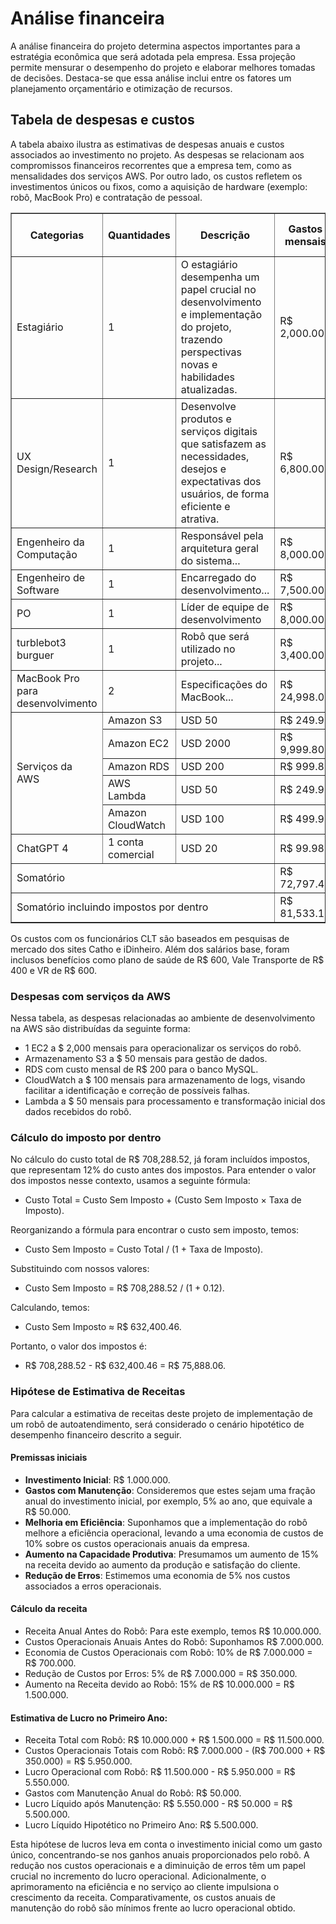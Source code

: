 # Análise financeira

A análise financeira do projeto determina aspectos importantes para a estratégia econômica que será adotada pela empresa. Essa projeção permite mensurar o desempenho do projeto e elaborar melhores tomadas de decisões. Destaca-se que essa análise inclui entre os fatores um planejamento orçamentário e otimização de recursos. 

## Tabela de despesas e custos

A tabela abaixo ilustra as estimativas de despesas anuais e custos associados ao investimento no projeto. As despesas se relacionam aos compromissos financeiros recorrentes que a empresa tem, como as mensalidades dos serviços AWS. Por outro lado, os custos refletem os investimentos únicos ou fixos, como a aquisição de hardware (exemplo: robô, MacBook Pro) e contratação de pessoal.

<table border="1">
  <thead>
    <tr>
      <th>Categorias</th>
      <th>Quantidades</th>
      <th>Descrição</th>
      <th>Gastos mensais</th>
      <th>Valor CLT por funcionário</th>
      <th>Duração (Meses)</th>
      <th>Total Acumulado</th>
    </tr>
  </thead>
  <tbody>
    <tr>
      <td>Estagiário</td>
      <td>1</td>
      <td>O estagiário desempenha um papel crucial no desenvolvimento e implementação do projeto, trazendo perspectivas novas e habilidades atualizadas.</td>
      <td>R$ 2,000.00</td>
      <td>4,444.44</td>
      <td>6</td>
      <td>26,666.64</td>
    </tr>
    <tr>
      <td>UX Design/Research</td>
      <td>1</td>
      <td>Desenvolve produtos e serviços digitais que satisfazem as necessidades, desejos e expectativas dos usuários, de forma eficiente e atrativa.</td>
      <td>R$ 6,800.00</td>
      <td>11,271.11</td>
      <td>2</td>
      <td>22,542.22</td>
    </tr>
    <tr>
      <td>Engenheiro da Computação</td>
      <td>1</td>
      <td>Responsável pela arquitetura geral do sistema...</td>
      <td>R$ 8,000.00</td>
      <td>12,977.78</td>
      <td>12</td>
      <td>155,733.36</td>
    </tr>
    <tr>
      <td>Engenheiro de Software</td>
      <td>1</td>
      <td>Encarregado do desenvolvimento...</td>
      <td>R$ 7,500.00</td>
      <td>12,266.67</td>
      <td>8</td>
      <td>98,133</td>
    </tr>
    <tr>
      <td>PO</td>
      <td>1</td>
      <td>Líder de equipe de desenvolvimento</td>
      <td>R$ 8,000.00</td>
      <td>12,977.78</td>
      <td>12</td>
      <td>155,733.36</td>
    </tr>
    <tr>
      <td>turblebot3 burguer</td>
      <td>1</td>
      <td>Robô que será utilizado no projeto...</td>
      <td>R$ 3,400.00</td>
      <td>-</td>
      <td>-</td>
      <td>3400</td>
    </tr>
    <tr>
      <td>MacBook Pro para desenvolvimento</td>
      <td>2</td>
      <td>Especificações do MacBook...</td>
      <td>R$ 24,998.00</td>
      <td>-</td>
      <td>-</td>
      <td>24998</td>
    </tr>
    <tr>
      <td rowspan="5">Serviços da AWS</td>
      <td>Amazon S3</td>
      <td>USD 50</td>
      <td>R$ 249.99</td>
      <td>-</td>
      <td>12</td>
      <td>2999.88</td>
    </tr>
    <tr>
      <td>Amazon EC2</td>
      <td>USD 2000</td>
      <td>R$ 9,999.80</td>
      <td>-</td>
      <td>12</td>
      <td>119997.6</td>
    </tr>
    <tr>
      <td>Amazon RDS</td>
      <td>USD 200</td>
      <td>R$ 999.80</td>
      <td>-</td>
      <td>12</td>
      <td>11997.6</td>
    </tr>
    <tr>
      <td>AWS Lambda</td>
      <td>USD 50</td>
      <td>R$ 249.99</td>
      <td>-</td>
      <td>12</td>
      <td>2999.88</td>
    </tr>
    <tr>
      <td>Amazon CloudWatch</td>
      <td>USD 100</td>
      <td>R$ 499.90</td>
      <td>-</td>
      <td>12</td>
      <td>5998.8</td>
    </tr>
    <tr>
      <td>ChatGPT 4</td>
      <td>1 conta comercial</td>
      <td>USD 20</td>
      <td>R$ 99.98</td>
      <td>-</td>
      <td>12</td>
      <td>1199.76</td>
    </tr>
</tbody>
<tr>  <td colspan="3">Somatório</td>  <td>R$ 72,797.46</td>  <td>-</td>  <td>-</td>  <td>R$ 632,400.46</td>  
</tr>
<tr>  <td colspan="3">Somatório incluindo impostos por dentro</td>  <td>R$ 81,533.15</td>  <td>-</td>  <td>-</td>  <td>R$ 708,288.51</td>  
</tr>   
</table>

Os custos com os funcionários CLT são baseados em pesquisas de mercado dos sites Catho e iDinheiro. Além dos salários base, foram inclusos benefícios como plano de saúde de R$ 600, Vale Transporte de R$ 400 e VR de R$ 600.

### Despesas com serviços da AWS
Nessa tabela, as despesas relacionadas ao ambiente de desenvolvimento na AWS são distribuídas da seguinte forma:

- 1 EC2 a $ 2,000 mensais para operacionalizar os serviços do robô.
- Armazenamento S3 a $ 50 mensais para gestão de dados.
- RDS com custo mensal de R$ 200 para o banco MySQL.
- CloudWatch a $ 100 mensais para armazenamento de logs, visando facilitar a identificação e correção de possíveis falhas.
- Lambda a $ 50 mensais para processamento e transformação inicial dos dados recebidos do robô.

### Cálculo do imposto por dentro

No cálculo do custo total de R$ 708,288.52, já foram incluídos impostos, que representam 12% do custo antes dos impostos. Para entender o valor dos impostos nesse contexto, usamos a seguinte fórmula:

- Custo Total = Custo Sem Imposto + (Custo Sem Imposto × Taxa de Imposto).

Reorganizando a fórmula para encontrar o custo sem imposto, temos:

- Custo Sem Imposto = Custo Total / (1 + Taxa de Imposto).

Substituindo com nossos valores:

- Custo Sem Imposto = R$ 708,288.52 / (1 + 0.12).

Calculando, temos:

- Custo Sem Imposto ≈ R$ 632,400.46.

Portanto, o valor dos impostos é:

- R$ 708,288.52 - R$ 632,400.46 = R$ 75,888.06.

### Hipótese de Estimativa de Receitas

Para calcular a estimativa de receitas deste projeto de implementação de um robô de autoatendimento, será considerado o cenário hipotético de desempenho financeiro descrito a seguir.

#### Premissas iniciais

- **Investimento Inicial**: R$ 1.000.000.
- **Gastos com Manutenção**: Consideremos que estes sejam uma fração anual do investimento inicial, por exemplo, 5% ao ano, que equivale a R$ 50.000.
- **Melhoria em Eficiência**: Suponhamos que a implementação do robô melhore a eficiência operacional, levando a uma economia de custos de 10% sobre os custos operacionais anuais da empresa.
- **Aumento na Capacidade Produtiva**: Presumamos um aumento de 15% na receita devido ao aumento da produção e satisfação do cliente.
- **Redução de Erros**: Estimemos uma economia de 5% nos custos associados a erros operacionais.

#### Cálculo da receita

- Receita Anual Antes do Robô: Para este exemplo, temos R$ 10.000.000.
- Custos Operacionais Anuais Antes do Robô: Suponhamos R$ 7.000.000.
- Economia de Custos Operacionais com Robô: 10% de R$ 7.000.000 = R$ 700.000.
- Redução de Custos por Erros: 5% de R$ 7.000.000 = R$ 350.000.
- Aumento na Receita devido ao Robô: 15% de R$ 10.000.000 = R$ 1.500.000.

#### Estimativa de Lucro no Primeiro Ano:
- Receita Total com Robô: R$ 10.000.000 + R$ 1.500.000 = R$ 11.500.000.
- Custos Operacionais Totais com Robô: R$ 7.000.000 - (R$ 700.000 + R$ 350.000) = R$ 5.950.000.
- Lucro Operacional com Robô: R$ 11.500.000 - R$ 5.950.000 = R$ 5.550.000.
- Gastos com Manutenção Anual do Robô: R$ 50.000.
- Lucro Líquido após Manutenção: R$ 5.550.000 - R$ 50.000 = R$ 5.500.000.
- Lucro Líquido Hipotético no Primeiro Ano: R$ 5.500.000.

Esta hipótese de lucros leva em conta o investimento inicial como um gasto único, concentrando-se nos ganhos anuais proporcionados pelo robô. A redução nos custos operacionais e a diminuição de erros têm um papel crucial no incremento do lucro operacional. Adicionalmente, o aprimoramento na eficiência e no serviço ao cliente impulsiona o crescimento da receita. Comparativamente, os custos anuais de manutenção do robô são mínimos frente ao lucro operacional obtido.

